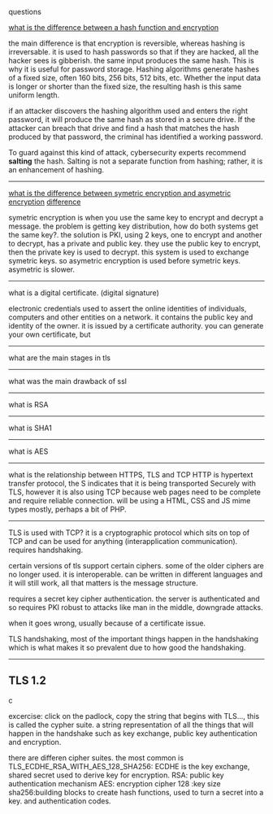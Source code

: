 questions


[what is the difference between a hash function and encryption
](https://cybernews.com/security/hashing-vs-encryption/)

the main difference is that encryption is reversible, whereas hashing is irreversable. it is used to hash passwords so that if they are hacked, all the hacker sees is gibberish. the same input produces the same hash. This is why it is useful for password storage. 
Hashing algorithms generate hashes of a fixed size, often 160 bits, 256 bits, 512 bits, etc. Whether the input data is longer or shorter than the fixed size, the resulting hash is this same uniform length.

if an attacker discovers the hashing algorithm used and enters the right password, it will produce the same hash as stored in a secure drive. If the attacker can breach that drive and find a hash that matches the hash produced by that password, the criminal has identified a working password.

To guard against this kind of attack, cybersecurity experts recommend <b>salting</b> the hash. Salting is not a separate function from hashing; rather, it is an enhancement of hashing.

---

[what is the difference between symetric encryption and asymetric encryption](https://www.youtube.com/watch?v=qXLD2UHq2vk)
[difference](https://www.youtube.com/watch?v=4nGrOpo0Cuc)

symetric encryption is when you use the same key to encrypt and decrypt a message. the problem is getting key distribution, how do both systems get the same key?. the solution is PKI, using 2 keys, one to encrypt and another to decrypt, has a private and public key. they use the public key to encrypt, then the private key is used to decrypt. this system is used to exchange symetric keys. so asymetric encryption is used before symetric keys. asymetric is slower. 



---

what is a digital certificate. (digital signature)

electronic credentials used to assert the online identities of individuals, computers and other entities on a network. it contains the public key and identity of the owner. it is issued by a certificate authority. you can generate your own certificate, but 



---

what are the main stages in tls

---

what was the main drawback of ssl

---

what is RSA

---

what is SHA1

---

what is AES

---

what is the relationship between HTTPS, TLS and TCP
HTTP is hypertext transfer protocol, the S indicates that it is being transported Securely with TLS, however it is also using TCP because web pages need to be complete and require reliable connection. will be using a HTML, CSS and JS mime types mostly, perhaps a bit of PHP.


---

TLS is used with TCP?
it is a cryptographic protocol which sits on top of TCP and can be used for anything (interapplication communication).
requires handshaking.

certain versions of tls support certain ciphers. some of the older ciphers are no longer used. it is interoperable. can be written in different languages and it will still work, all that matters is the message structure.

requires a secret key
cipher
authentication.
the server is authenticated and so requires PKI
robust to attacks like man in the middle, downgrade attacks.

when it goes wrong, usually because of a certificate issue.

TLS handshaking, most of the important things happen in the handshaking which is what makes it so prevalent due to how good the handshaking.

---

## TLS 1.2
c

excercise:
click on the padlock, 
copy the string that begins with TLS..., this is called the cypher suite. a string representation of all the things that will happen in the handshake such as key exchange, public key authentication and encryption.

there are differen cipher suites. the most common is 
TLS_ECDHE_RSA_WITH_AES_128_SHA256:
ECDHE is the key exchange, shared secret used to derive key for encryption.
RSA: public key authentication mechanism
AES: encryption cipher
128 :key size
sha256:building blocks to create hash functions, used to turn a secret into a key. and authentication codes.
